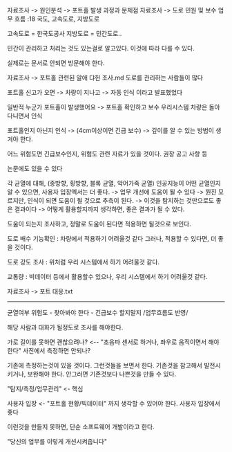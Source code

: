 
자료조사 -> 원인분석 -> 포트홀 발생 과정과 문제점
자료조사 -> 도로 민원 및 보수 업무 흐름
:18
국도, 고속도로, 지방도로

고속도로 = 한국도공사
지방도로 = 
민간도로..

민간이 관리하고 처리는 것도 있는걸로 알고있다.
이것에 따라 다를 수 있다.

실제로는 문서로 안되면 방문해야 한다.



자료조사 -> 포트홀 관련된 알애 댜헌 조사.md
도로를 관리하는 사람들이  많다

포트홀 신고가 오면 -> 차량이 지나고 -> 자동 인식 이라고 발표했었다


일반적
누군가 포트홀이 발생했어요 -> 포트홀 확인하고 보수
우리시스템
차량은 돌아다니면서 인식

포트홀인지 아닌지 인식 ->
(4cm이상이면 긴급 보수) -> 깊이를 알 수 있는 방법이 생겨야 한다.

어느 위험도면 긴급보수인지, 위험도 관련 자료가 있을 것이다.
권장 공고 사항 등

논문에도 있을 수 있다



각 균열에 대해, (종방향, 횡방향, 블록  균열, 악어가죽 균열)
인공지능이 어떤 균열인지 알 수 있으면, 사용자 입장엑서는 더 좋다.
-> 업무 개선에 도움이 될 수 있다
-> 뭔진 모르지만, 인식이 되면 도움이 될 것으로 추측이 된다.
-> 이것을 탐지하는 것만으로도 좋은 결과이다
-> 어떻게 활용할지까지 생각하면, 좋은 결과가 될 수 있다.

도움이 되는지 조사하고, 정말로 도움이 된다면 적용하면 될것으로 보인다.





도로 배수 기능확인 : 차량에서 적용하기 어려울것 같다
그러나, 적용할 수 있다면, 더 좋을 것이다.

도로 강도 조사 : 위처럼 우리 시스템에서 하기 어려울것 같다.

교통량  : 빅데이터 등에서 활용할수 있으나, 우리 시스템에서 하기 어려울것 같다.







자료조사 -> 포트 대응.txt










---
균열여부
위험도 - 찾아봐야 한다 - 긴급보수 할지말지 /업무흐름도 반영/


해당 사람과 대화가 될정도로 조사를 해야한다.


가로 길이를 못하면 괜찮으려나?
<-- "초음파 센서로 하거나, 좌우로 움직이면서 해야한다"
사진에서 측정하면 안되나?

기존에 측정하는것이 있을 것이다.
그런것들을 보면서 한다.
기존것을 참고해서 발전시키거나, 보완해야 한다.
안그러면 기존것보다 나쁜것을 만들 수 있다.

"탐지/측정/업무관리" <- 핵심

사용자 입장 <- "포트홀 현황/빅데이터" 까지 생각할 수 있어야 한다.
사용자 입장에서 좋다

이런것을 만들지 못하면, 단순 소프트웨어 개발이라고 한다.

"당신의 업무를 이렇게 개션시켜줍니다"















